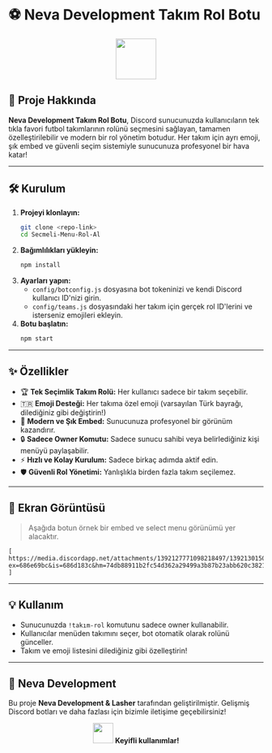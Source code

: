# ⚽ Neva Development Takım Rol Botu

<p align="center">
  <img src="https://em-content.zobj.net/source/microsoft-teams/363/trophy_1f3c6.png" width="80"/>
</p>

## 🚀 Proje Hakkında

**Neva Development Takım Rol Botu**, Discord sunucunuzda kullanıcıların tek tıkla favori futbol takımlarının rolünü seçmesini sağlayan, tamamen özelleştirilebilir ve modern bir rol yönetim botudur. Her takım için ayrı emoji, şık embed ve güvenli seçim sistemiyle sunucunuza profesyonel bir hava katar!

---

## 🛠️ Kurulum

1. **Projeyi klonlayın:**
   ```bash
   git clone <repo-link>
   cd Secmeli-Menu-Rol-Al
   ```
2. **Bağımlılıkları yükleyin:**
   ```bash
   npm install
   ```
3. **Ayarları yapın:**
   - `config/botconfig.js` dosyasına bot tokeninizi ve kendi Discord kullanıcı ID'nizi girin.
   - `config/teams.js` dosyasındaki her takım için gerçek rol ID'lerini ve isterseniz emojileri ekleyin.
4. **Botu başlatın:**
   ```bash
   npm start
   ```

---

## ✨ Özellikler

- 🏆 **Tek Seçimlik Takım Rolü:** Her kullanıcı sadece bir takım seçebilir.
- 🇹🇷 **Emoji Desteği:** Her takıma özel emoji (varsayılan Türk bayrağı, dilediğiniz gibi değiştirin!)
- 🎨 **Modern ve Şık Embed:** Sunucunuza profesyonel bir görünüm kazandırır.
- 🔒 **Sadece Owner Komutu:** Sadece sunucu sahibi veya belirlediğiniz kişi menüyü paylaşabilir.
- ⚡ **Hızlı ve Kolay Kurulum:** Sadece birkaç adımda aktif edin.
- 🛡️ **Güvenli Rol Yönetimi:** Yanlışlıkla birden fazla takım seçilemez.

---

## 📸 Ekran Görüntüsü

> Aşağıda botun örnek bir embed ve select menu görünümü yer alacaktır.

```
[ https://media.discordapp.net/attachments/1392127771098218497/1392130150858227815/image.png?ex=686e69bc&is=686d183c&hm=74db88911b2fc54d362a29499a3b87b23abb620c38212c92192482a814b916b2&=&format=webp&quality=lossless ]
```

---

## 💡 Kullanım

- Sunucunuzda `!takım-rol` komutunu sadece owner kullanabilir.
- Kullanıcılar menüden takımını seçer, bot otomatik olarak rolünü günceller.
- Takım ve emoji listesini dilediğiniz gibi özelleştirin!

---

## 👑 Neva Development

Bu proje **Neva Development & Lasher** tarafından geliştirilmiştir. Gelişmiş Discord botları ve daha fazlası için bizimle iletişime geçebilirsiniz!

<p align="center">
  <img src="https://em-content.zobj.net/source/microsoft-teams/363/star_2b50.png" width="40"/>
  <b>Keyifli kullanımlar!</b>
</p> 